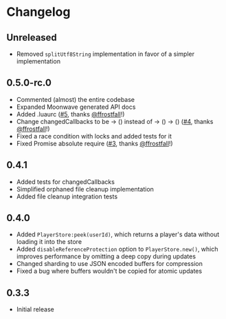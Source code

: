 # Changelog

## Unreleased
* Removed `splitUtf8String` implementation in favor of a simpler implementation

## 0.5.0-rc.0
* Commented (almost) the entire codebase
* Expanded Moonwave generated API docs
* Added .luaurc ([#5](https://github.com/paradoxum-games/lyra/issues/5), thanks [@ffrostfall](https://github.com/ffrostfall)!)
* Change changedCallbacks to be -> () instead of -> () -> () ([#4](https://github.com/paradoxum-games/lyra/issues/4), thanks [@ffrostfall](https://github.com/ffrostfall)!)
* Fixed a race condition with locks and added tests for it
* Fixed Promise absolute require ([#3](https://github.com/paradoxum-games/lyra/issues/3), thanks [@ffrostfall](https://github.com/ffrostfall)!)

## 0.4.1
* Added tests for changedCallbacks
* Simplified orphaned file cleanup implementation
* Added file cleanup integration tests

## 0.4.0
* Added `PlayerStore:peek(userId)`, which returns a player's data without loading it into the store
* Added `disableReferenceProtection` option to `PlayerStore.new()`, which improves performance by omitting a deep copy during updates
* Changed sharding to use JSON encoded buffers for compression
* Fixed a bug where buffers wouldn't be copied for atomic updates

## 0.3.3
* Initial release
